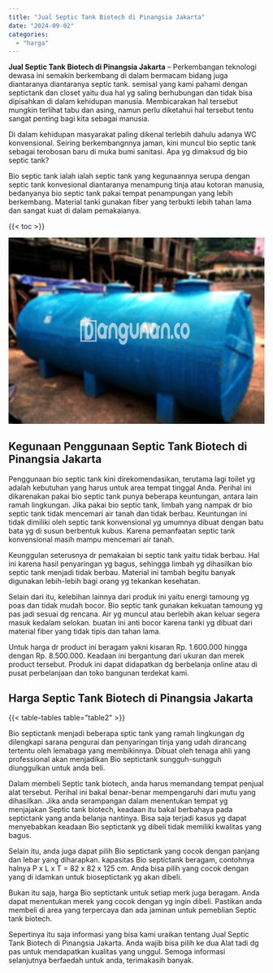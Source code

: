 ```yaml
---
title: "Jual Septic Tank Biotech di Pinangsia Jakarta"
date: "2024-09-02"
categories: 
  - "harga"
---
```


**Jual Septic Tank Biotech di Pinangsia Jakarta** – Perkembangan teknologi dewasa ini semakin berkembang di dalam bermacam bidang juga diantaranya diantaranya septic tank. semisal yang kami pahami dengan septictank dan closet yaitu dua hal yg saling berhubungan dan tidak bisa dipisahkan di dalam kehidupan manusia. Membicarakan hal tersebut mungkin terlihat tabu dan asing, namun perlu diketahui hal tersebut tentu sangat penting bagi kita sebagai manusia.

Di dalam kehidupan masyarakat paling dikenal terlebih dahulu adanya WC konvensional. Seiring berkembangnnya jaman, kini muncul bio septic tank sebagai terobosan baru di muka bumi sanitasi. Apa yg dimaksud dg bio septic tank?

Bio septic tank ialah ialah septic tank yang kegunaannya serupa dengan septic tank konvesional diantaranya menampung tinja atau kotoran manusia, bedanyanya bio septic tank pakai tempat penampungan yang lebih berkembang. Material tanki gunakan fiber yang terbukti lebih tahan lama dan sangat kuat di dalam pemakaianya.

{{< toc >}}

![Jual Septic Tank Biotech di Pinangsia Jakarta](/images/jual-bio-septictank-31.png)

## Kegunaan Penggunaan Septic Tank Biotech di Pinangsia Jakarta

Penggunaan bio septic tank kini direkomendasikan, terutama lagi toilet yg adalah kebutuhan yang harus untuk area tempat tinggal Anda. Perihal ini dikarenakan pakai bio septic tank punya beberapa keuntungan, antara lain ramah lingkungan. Jika pakai bio septic tank, limbah yang nampak dr bio septic tank tidak mencemari air tanah dan tidak berbau. Keuntungan ini tidak dimiliki oleh septic tank konvensional yg umumnya dibuat dengan batu bata yg di susun berbentuk kubus. Karena pemanfaatan septic tank konvensional masih mampu mencemari air tanah.

Keunggulan seterusnya dr pemakaian bi septic tank yaitu tidak berbau. Hal ini karena hasil penyaringan yg bagus, sehingga limbah yg dihasilkan bio septic tank menjadi tidak berbau. Material ini tambah begitu banyak digunakan lebih-lebih bagi orang yg tekankan kesehatan.

Selain dari itu, kelebihan lainnya dari produk ini yaitu energi tamoung yg poas dan tidak mudah bocor. Bio septic tank gunakan kekuatan tamoung yg pas jadi sesuai dg rencana. Air yg muncul atau berlebih akan keluar segera masuk kedalam selokan. buatan ini anti bocor karena tanki yg dibuat dari material fiber yang tidak tipis dan tahan lama.

Untuk harga dr product ini beragam yakni kisaran Rp. 1.600.000 hingga dengan Rp. 8.500.000. Keadaan ini bergantung dari ukuran dan merek product tersebut. Produk ini dapat didapatkan dg berbelanja online atau di pusat perbelanjaan dan toko bangunan terdekat kami.

## Harga Septic Tank Biotech di Pinangsia Jakarta

{{< table-tables table="table2" >}}

Bio septictank menjadi beberapa sptic tank yang ramah lingkungan dg dilengkapi sarana pengurai dan penyaringan tinja yang udah dirancang tertentu oleh lemabaga yang membikinnya. Dibuat oleh tenaga ahli yang professional akan menjadikan Bio septictank sungguh-sungguh diunggulkan untuk anda beli.

Dalam membeli Septic tank biotech, anda harus memandang tempat penjual alat tersebut. Perihal ini bakal benar-benar mempengaruhi dari mutu yang dihasilkan. Jika anda serampangan dalam menentukan tempat yg menjajakan Septic tank biotech, keadaan itu bakal berbahaya pada septictank yang anda belanja nantinya. Bisa saja terjadi kasus yg dapat menyebabkan keadaan Bio septictank yg dibeli tidak memiliki kwalitas yang bagus.

Selain itu, anda juga dapat pilih Bio septictank yang cocok dengan panjang dan lebar yang diharapkan. kapasitas Bio septictank beragam, contohnya halnya P x L x T = 82 x 82 x 125 cm. Anda bisa pilih yang cocok dengan yang di idamkan untuk bioseptictank yg akan dibeli.

Bukan itu saja, harga Bio septictank untuk setiap merk juga beragam. Anda dapat menentukan merek yang cocok dengan yg ingin dibeli. Pastikan anda membeli di area yang terpercaya dan ada jaminan untuk pemeblian Septic tank biotech.

Sepertinya itu saja informasi yang bisa kami uraikan tentang Jual Septic Tank Biotech di Pinangsia Jakarta. Anda wajib bisa pilih ke dua Alat tadi dg pas untuk mendapatkan kualitas yang unggul. Semoga informasi selanjutnya berfaedah untuk anda, terimakasih banyak.

